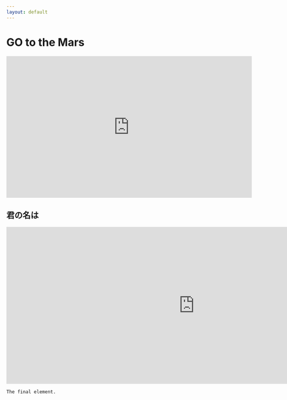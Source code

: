 ```yaml
---
layout: default
---
```


# GO to the Mars

<iframe src="https://mars.nasa.gov/layout/embed/video/?v=423" width="640" height="370" scrolling="no" frameborder="0"></iframe>

## 君の名は

<iframe width="980" height="410" src="https://mars.nasa.gov/layout/embed/send-your-name/future/certificate/?cn=842587944744" frameborder="0"></iframe>

```
The final element.
```
